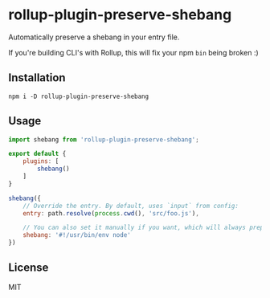 # rollup-plugin-preserve-shebang

Automatically preserve a shebang in your entry file.

If you're building CLI's with Rollup, this will fix your npm `bin` being broken :)

## Installation

`npm i -D rollup-plugin-preserve-shebang`

## Usage

```js
import shebang from 'rollup-plugin-preserve-shebang';

export default {
    plugins: [
        shebang()
    ]
}
```

```js
shebang({
    // Override the entry. By default, uses `input` from config:
    entry: path.resolve(process.cwd(), 'src/foo.js'),

    // You can also set it manually if you want, which will always prepend it:
    shebang: '#!/usr/bin/env node'
})
```

## License

MIT
